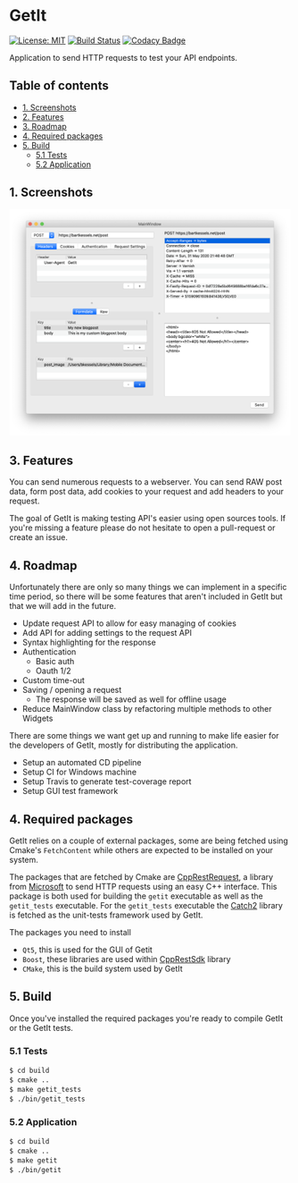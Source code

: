 # GetIt

[![License: MIT](https://img.shields.io/badge/License-MIT-yellow.svg)](LICENSE)
[![Build Status](https://travis-ci.org/bartkessels/getit.svg?branch=development)](https://travis-ci.org/bartkessels/getit)
[![Codacy Badge](https://api.codacy.com/project/badge/Grade/f9919567041d4715889d643b784e661f)](https://www.codacy.com/manual/bartkessels/getit?utm_source=github.com&amp;utm_medium=referral&amp;utm_content=bartkessels/getit&amp;utm_campaign=Badge_Grade)

Application to send HTTP requests to test your API endpoints.

## Table of contents

- [1. Screenshots](#1-screenshots)
- [2. Features](#2-features)
- [3. Roadmap](#3-roadmap)
- [4. Required packages](#4-required-packages)
- [5. Build](#5-build)
    - [5.1 Tests](#51-tests)
    - [5.2 Application](#52-application)
    
## 1. Screenshots

![Main window of GetIt](data/screenshot_1.png)

## 3. Features

You can send numerous requests to a webserver. You can send RAW post data,
form post data, add cookies to your request and add headers to your request.

The goal of GetIt is making testing API's easier using open sources tools. If you're
missing a feature please do not hesitate to open a pull-request or create an issue.

## 4. Roadmap

Unfortunately there are only so many things we can implement in a specific time period, so there will be some
features that aren't included in GetIt but that we will add in the future.

- Update request API to allow for easy managing of cookies
- Add API for adding settings to the request API
- Syntax highlighting for the response
- Authentication
    - Basic auth
    - Oauth 1/2
- Custom time-out
- Saving / opening a request
    - The response will be saved as well for offline usage
- Reduce MainWindow class by refactoring multiple methods to other Widgets

There are some things we want get up and running to make life easier for the developers of GetIt, mostly for
distributing the application.

- Setup an automated CD pipeline
- Setup CI for Windows machine
- Setup Travis to generate test-coverage report
- Setup GUI test framework

## 4. Required packages

GetIt relies on a couple of external packages, some are being fetched using Cmake's `FetchContent` while others
are expected to be installed on your system.

The packages that are fetched by Cmake are [CppRestRequest](https://github.com/microsoft/cpprestsdk), a library from
[Microsoft](https://microsoft.com) to send HTTP requests using an easy C++ interface. This package is both used for
building the `getit` executable as well as the `getit_tests` executable. For the `getit_tests` executable the
[Catch2](https://github.com/catchorg/catch2) library is fetched as the unit-tests framework used by GetIt.

The packages you need to install

- `Qt5`, this is used for the GUI of Getit
- `Boost`, these libraries are used within [CppRestSdk](https://github.com/microsoft/cpprestsdk) library
- `CMake`, this is the build system used by GetIt

## 5. Build

Once you've installed the required packages you're ready to compile GetIt or the GetIt tests.

### 5.1 Tests

```bash
$ cd build
$ cmake ..
$ make getit_tests
$ ./bin/getit_tests
```

### 5.2 Application

```bash
$ cd build
$ cmake ..
$ make getit
$ ./bin/getit
```
